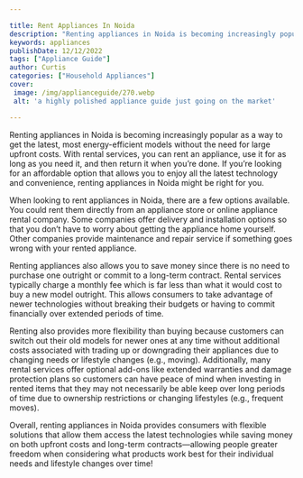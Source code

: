 ```yaml
---

title: Rent Appliances In Noida
description: "Renting appliances in Noida is becoming increasingly popular as a way to get the latest, most energy-efficient models without the ...find out now"
keywords: appliances
publishDate: 12/12/2022
tags: ["Appliance Guide"]
author: Curtis
categories: ["Household Appliances"]
cover: 
 image: /img/applianceguide/270.webp
 alt: 'a highly polished appliance guide just going on the market'

---
```


Renting appliances in Noida is becoming increasingly popular as a way to get the latest, most energy-efficient models without the need for large upfront costs. With rental services, you can rent an appliance, use it for as long as you need it, and then return it when you’re done. If you’re looking for an affordable option that allows you to enjoy all the latest technology and convenience, renting appliances in Noida might be right for you. 

When looking to rent appliances in Noida, there are a few options available. You could rent them directly from an appliance store or online appliance rental company. Some companies offer delivery and installation options so that you don’t have to worry about getting the appliance home yourself. Other companies provide maintenance and repair service if something goes wrong with your rented appliance. 

Renting appliances also allows you to save money since there is no need to purchase one outright or commit to a long-term contract. Rental services typically charge a monthly fee which is far less than what it would cost to buy a new model outright. This allows consumers to take advantage of newer technologies without breaking their budgets or having to commit financially over extended periods of time. 

Renting also provides more flexibility than buying because customers can switch out their old models for newer ones at any time without additional costs associated with trading up or downgrading their appliances due to changing needs or lifestyle changes (e.g., moving). Additionally, many rental services offer optional add-ons like extended warranties and damage protection plans so customers can have peace of mind when investing in rented items that they may not necessarily be able keep over long periods of time due to ownership restrictions or changing lifestyles (e.g., frequent moves). 

Overall, renting appliances in Noida provides consumers with flexible solutions that allow them access the latest technologies while saving money on both upfront costs and long-term contracts—allowing people greater freedom when considering what products work best for their individual needs and lifestyle changes over time!
